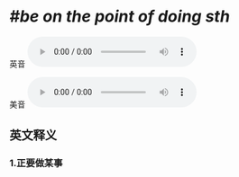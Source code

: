 # ***\#be on the point of doing sth*** 
英音
<audio src="./media/be on the point of doing sth1_AAC.aac" controls="controls"></audio>

美音
<audio src="./media/be on the point of doing sth2_AAC.aac" controls="controls"></audio>



  

英文释义
---
### 1.**正要做某事**  


